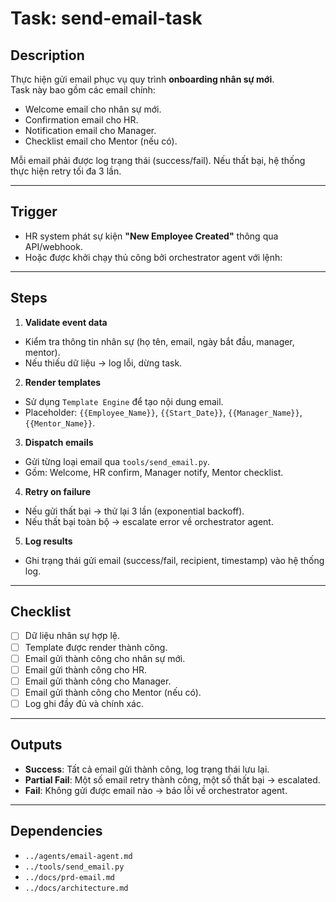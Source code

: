 # Task: send-email-task

## Description
Thực hiện gửi email phục vụ quy trình **onboarding nhân sự mới**.  
Task này bao gồm các email chính:  
- Welcome email cho nhân sự mới.  
- Confirmation email cho HR.  
- Notification email cho Manager.  
- Checklist email cho Mentor (nếu có).  

Mỗi email phải được log trạng thái (success/fail). Nếu thất bại, hệ thống thực hiện retry tối đa 3 lần.

---

## Trigger
- HR system phát sự kiện **"New Employee Created"** thông qua API/webhook.  
- Hoặc được khởi chạy thủ công bởi orchestrator agent với lệnh:  

---

## Steps
1. **Validate event data**  
 - Kiểm tra thông tin nhân sự (họ tên, email, ngày bắt đầu, manager, mentor).  
 - Nếu thiếu dữ liệu → log lỗi, dừng task.  

2. **Render templates**  
 - Sử dụng `Template Engine` để tạo nội dung email.  
 - Placeholder: `{{Employee_Name}}`, `{{Start_Date}}`, `{{Manager_Name}}`, `{{Mentor_Name}}`.  

3. **Dispatch emails**  
 - Gửi từng loại email qua `tools/send_email.py`.  
 - Gồm: Welcome, HR confirm, Manager notify, Mentor checklist.  

4. **Retry on failure**  
 - Nếu gửi thất bại → thử lại 3 lần (exponential backoff).  
 - Nếu thất bại toàn bộ → escalate error về orchestrator agent.  

5. **Log results**  
 - Ghi trạng thái gửi email (success/fail, recipient, timestamp) vào hệ thống log.  

---

## Checklist
- [ ] Dữ liệu nhân sự hợp lệ.  
- [ ] Template được render thành công.  
- [ ] Email gửi thành công cho nhân sự mới.  
- [ ] Email gửi thành công cho HR.  
- [ ] Email gửi thành công cho Manager.  
- [ ] Email gửi thành công cho Mentor (nếu có).  
- [ ] Log ghi đầy đủ và chính xác.  

---

## Outputs
- **Success**: Tất cả email gửi thành công, log trạng thái lưu lại.  
- **Partial Fail**: Một số email retry thành công, một số thất bại → escalated.  
- **Fail**: Không gửi được email nào → báo lỗi về orchestrator agent.  

---

## Dependencies
- `../agents/email-agent.md`  
- `../tools/send_email.py`  
- `../docs/prd-email.md`  
- `../docs/architecture.md`  

